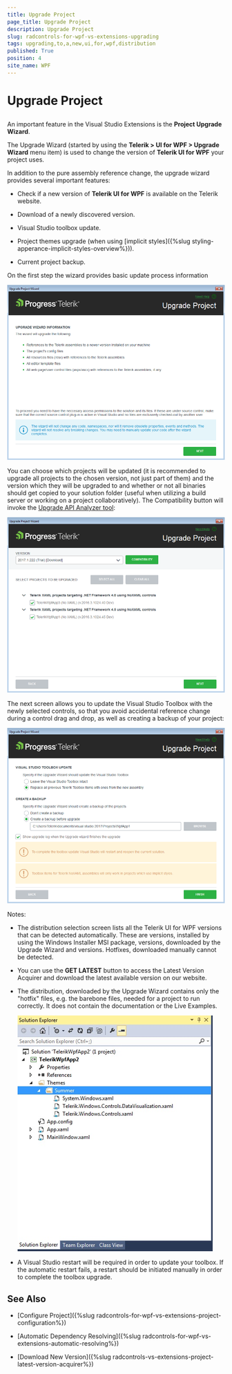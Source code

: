 ```yaml
---
title: Upgrade Project
page_title: Upgrade Project
description: Upgrade Project
slug: radcontrols-for-wpf-vs-extensions-upgrading
tags: upgrading,to,a,new,ui,for,wpf,distribution
published: True
position: 4
site_name: WPF
---
```


# Upgrade Project



##

An important feature in the Visual Studio Extensions is the __Project Upgrade Wizard__.

The Upgrade Wizard (started by using the __Telerik > UI for WPF > Upgrade Wizard__ menu item) is used to change the version of __Telerik UI for WPF__ your project uses.

In addition to the pure assembly reference change, the upgrade wizard provides several important features:

* Check if a new version of __Telerik UI for WPF__ is available on the Telerik website.

* Download of a newly discovered version.

* Visual Studio toolbox update.

* Project themes upgrade (when using [implicit styles]({%slug styling-apperance-implicit-styles-overview%})).

* Current project backup.

On the first step the wizard provides basic update process information  

![VSExtentions WPF Upgrade Wizard Initial Page](images/VSExtentions_WPF_UpgradeWizardInitialPage.png)


You can choose which projects will be updated (it is recommended to upgrade all projects to the chosen version, not just part of them) and the version which they will be upgraded to and whether or not all binaries should get copied to your solution folder (useful when utilizing a build server or working on a project collaboratively). The Compatibility button will invoke the [Upgrade API Analyzer tool](http://docs.telerik.com/devtools/wpf/upgrade-api-analyzer):

![VSExtentions WPF Upgrade Wizard](images/VSExtentions_WPF_UpgradeWizard.png)

The next screen allows you to update the Visual Studio Toolbox with the newly selected controls, so that you avoid accidental reference change during a control drag and drop, as well as creating a backup of your project:

![VSExtentions WPF Upgrade Wizard Toolbox](images/VSExtentions_WPF_UpgradeWizardOptions.png)

Notes:

* The distribution selection screen lists all the Telerik UI for WPF versions that can be detected automatically. These are versions, installed by using the Windows Installer MSI package, versions, downloaded by the Upgrade Wizard and versions. Hotfixes, downloaded manually cannot be detected.

* You can use the __GET LATEST__ button to access the Latest Version Acquirer and download the latest available version on our website.

* The distribution, downloaded by the Upgrade Wizard contains only the "hotfix" files, e.g. the barebone files, needed for a project to run correctly. It does not contain the documentation or the Live Examples.

	![VSExtensions Themes Folder](images/VSExtensions_WPF_ThemeFilesUnderNamedFolder.png)

* A Visual Studio restart will be required in order to update your toolbox. If the automatic restart fails, a restart should be initiated manually in order to complete the toolbox upgrade.


## See Also

 * [Configure Project]({%slug radcontrols-for-wpf-vs-extensions-project-configuration%})

 * [Automatic Dependency Resolving]({%slug radcontrols-for-wpf-vs-extensions-automatic-resolving%})

 * [Download New Version]({%slug radcontrols-vs-extensions-project-latest-version-acquirer%})
